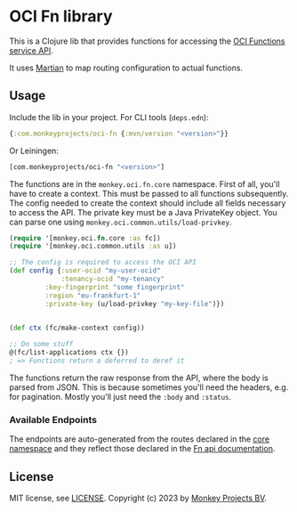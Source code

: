 # OCI Fn library

This is a Clojure lib that provides functions for accessing the [OCI Functions
service API](https://docs.oracle.com/en-us/iaas/api/#/en/functions/20181201/).

It uses [Martian](https://github.com/oliyh/martian) to map routing configuration
to actual functions.

## Usage

Include the lib in your project.
For CLI tools (`deps.edn`):
```clojure
{:com.monkeyprojects/oci-fn {:mvn/version "<version>"}}
```
Or Leiningen:
```clojure
[com.monkeyprojects/oci-fn "<version>"]
```

The functions are in the `monkey.oci.fn.core` namespace.  First of all, you'll
have to create a context.  This must be passed to all functions subsequently.
The config needed to create the context should include all fields necessary
to access the API.  The private key must be a Java PrivateKey object.  You can
parse one using `monkey.oci.common.utils/load-privkey`.

```clojure
(require '[monkey.oci.fn.core :as fc])
(require '[monkey.oci.common.utils :as u])

;; The config is required to access the OCI API
(def config {:user-ocid "my-user-ocid"
             :tenancy-ocid "my-tenancy"
	     :key-fingerprint "some fingerprint"
	     :region "eu-frankfurt-1"
	     :private-key (u/load-privkey "my-key-file")})
	     

(def ctx (fc/make-context config))

;; Do some stuff
@(fc/list-applications ctx {})
; => Functions return a deferred to deref it
```

The functions return the raw response from the API, where the body is parsed from JSON.
This is because sometimes you'll need the headers, e.g. for pagination.  Mostly you'll
just need the `:body` and `:status`.

### Available Endpoints

The endpoints are auto-generated from the routes declared in the [core namespace](src/monkey/oci/fn/core.clj)
and they reflect those declared in the [Fn api documentation](https://docs.oracle.com/en-us/iaas/api/#/en/functions/20181201/).

## License

MIT license, see [LICENSE](LICENSE).
Copyright (c) 2023 by [Monkey Projects BV](https://www.monkeyprojects.be).
